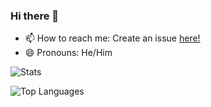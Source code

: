 ### Hi there 👋
- 📫 How to reach me: Create an issue [here!](https://github.com/ItzMeWilliam/ItzMeWilliam/issues)
- 😄 Pronouns: He/Him

![Stats](https://github-readme-stats.vercel.app/api/?username=itzmewilliam&show_icons=true&theme=dark)

![Top Languages](https://github-readme-stats.vercel.app/api/top-langs/?username=itzmewilliam&show_icons=true&theme=dark)
